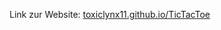 <span>Link zur Website:</span>
<a href="https://toxiclynx11.github.io/TicTacToe/">toxiclynx11.github.io/TicTacToe</a>
